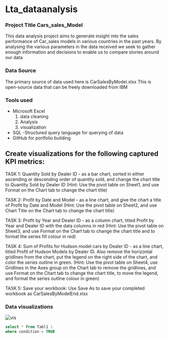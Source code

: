# Lta_dataanalysis

### Project Title Cars_sales_Model 
This data analysis project aims to generate insight into the sales performance of  Car_sales models in various countries  in the past years. By analysing the various parameters in the data received we seek to gather enough information and decisions  to enable us to compare stories around our data 

###  Data Source
The primary source of data used here is CarSalesByModel.xlsx This is open-source data that can be freely downloaded from IBM 

### Tools used 
- Microsoft Excel
   1. data cleaning
   2. Analysis
   3. visualization 
- SQL -Structured query language for querying of data
- GitHub for portfolio building

Create visualizations for the following captured KPI metrics:
-----

TASK 1: Quantity Sold by Dealer ID - as a bar chart, sorted in either ascending or descending order of quantity sold, and change the chart title to Quantity Sold by Dealer ID (Hint: Use the pivot table on Sheet1, and use Format on the Chart tab to change the chart title)

TASK 2: Profit by Date and Model - as a line chart, and give the chart a title of Profit by Date and Model (Hint: Use the pivot table on Sheet2, and use Chart Title on the Chart tab to change the chart title)

TASK 3: Profit by Year and Dealer ID - as a column chart, titled Profit by Year and Dealer ID with the data columns in red (Hint: Use the pivot table on Sheet3, and use Format on the Chart tab to change the chart title and to format the series fill colour in red)

TASK 4: Sum of Profits for Hudson model cars by Dealer ID - as a line chart, titled Profit of Hudson Models by Dealer ID. Also remove the horizontal gridlines from the chart, put the legend on the right side of the chart, and color the series outline in green. (Hint: Use the pivot table on Sheet4, use Gridlines in the Axes group on the Chart tab to remove the gridlines, and use Format on the Chart tab to change the chart title, to move the legend, and format the series outline colour in green)

TASK 5: Save your workbook: Use Save As to save your completed workbook as CarSalesByModelEnd.xlsx

### Data visualizations


![vis](https://github.com/user-attachments/assets/911c3f60-b025-4e5f-90e1-ff5a859bcf61)


``` SQL
select * from Tabl1 1
where condition = TRUE


